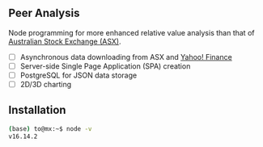 ## Peer Analysis
Node programming for more enhanced relative value analysis than that of [Australian Stock Exchange (ASX)](https://www2.asx.com.au/).

- [ ] Asynchronous data downloading from ASX and [Yahoo! Finance](https://finance.yahoo.com)
- [ ] Server-side Single Page Application (SPA) creation
- [ ] PostgreSQL for JSON data storage
- [ ] 2D/3D charting

## Installation

```bash
(base) to@mx:~$ node -v
v16.14.2
```
